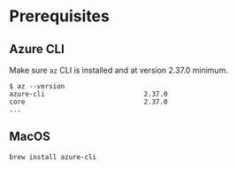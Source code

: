 # Prerequisites

## Azure CLI

Make sure `az` CLI is installed and at version 2.37.0 minimum.

```
$ az --version
azure-cli                         2.37.0
core                              2.37.0
...
```

## MacOS

```
brew install azure-cli
```
